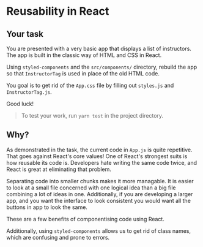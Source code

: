 # Reusability in React

## Your task

You are presented with a very basic app that displays a list of instructors. The app is built in the classic way of HTML and CSS in React.

Using `styled-components` and the `src/components/` directory, rebuild the app so that `InstructorTag` is used in place of the old HTML code.

You goal is to get rid of the `App.css` file by filling out `styles.js` and `InstructorTag.js`.

Good luck!

> To test your work, run `yarn test` in the project directory.

## Why?

As demonstrated in the task, the current code in `App.js` is quite repetitive. That goes against React's core values!
One of React's strongest suits is how reusable its code is.
Developers hate writing the same code twice, and React is great at eliminating that problem.

Separating code into smaller chunks makes it more managable.
It is easier to look at a small file concerned with one logical idea than a big file combining a lot of ideas in one.
Additionally, if you are developing a larger app, and you want the interface to look consistent you would want all the buttons in
app to look the same.

These are a few benefits of componentising code using React.

Additionally, using `styled-components` allows us to get rid of class names, which are confusing and prone to errors.
